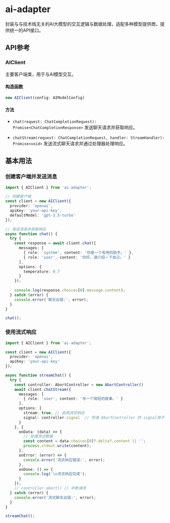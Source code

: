 # ai-adapter

封装与与技术栈无关的AI大模型的交互逻辑与数据处理，适配多种模型提供商，提供统一的API接口。

## API参考

### AIClient

主要客户端类，用于与AI模型交互。

#### 构造函数

```typescript
new AIClient(config: AIModelConfig)
```

#### 方法

- `chat(request: ChatCompletionRequest): Promise<ChatCompletionResponse>`
  发送聊天请求并获取响应。

- `chatStream(request: ChatCompletionRequest, handler: StreamHandler): Promise<void>`
  发送流式聊天请求并通过处理器处理响应。


## 基本用法

### 创建客户端并发送消息

```typescript
import { AIClient } from 'ai-adapter';

// 创建客户端
const client = new AIClient({
  provider: 'openai',
  apiKey: 'your-api-key',
  defaultModel: 'gpt-3.5-turbo'
});

// 发送消息并获取响应
async function chat() {
  try {
    const response = await client.chat({
      messages: [
        { role: 'system', content: '你是一个有用的助手。' },
        { role: 'user', content: '你好，请介绍一下自己。' }
      ],
      options: {
        temperature: 0.7
      }
    });
    
    console.log(response.choices[0].message.content);
  } catch (error) {
    console.error('聊天出错:', error);
  }
}

chat();
```

### 使用流式响应

```typescript
import { AIClient } from 'ai-adapter';

const client = new AIClient({
  provider: 'openai',
  apiKey: 'your-api-key'
});

async function streamChat() {
  try {
    const controller: AbortController = new AbortController()
    await client.chatStream({
      messages: [
        { role: 'user', content: '写一个简短的故事。' }
      ],
      options: {
        stream: true, // 启用流式响应
        signal: controller.signal  // 传递 AbortController 的 signal用于中断请求
      }
    }, {
      onData: (data) => {
        // 处理流式数据
        const content = data.choices[0]?.delta?.content || '';
        process.stdout.write(content);
      },
      onError: (error) => {
        console.error('流式响应错误:', error);
      },
      onDone: () => {
        console.log('\n流式响应完成');
      }
    });
    // controller.abort() // 中断请求
  } catch (error) {
    console.error('流式聊天出错:', error);
  }
}

streamChat();
```
